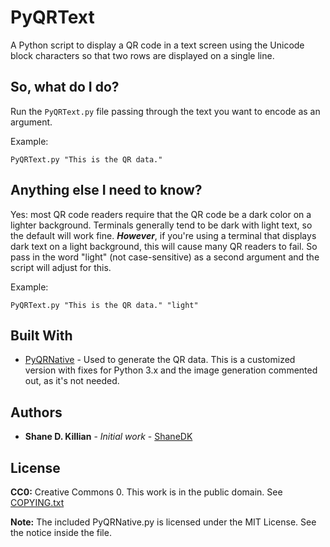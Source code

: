 # PyQRText

A Python script to display a QR code in a text screen using the Unicode block characters so that two rows are displayed on a single line.

## So, what do I do?

Run the `PyQRText.py` file passing through the text you want to encode as an argument.

Example:

```
PyQRText.py "This is the QR data."
```

## Anything else I need to know?

Yes: most QR code readers require that the QR code be a dark color on a lighter background. Terminals generally tend to be dark with light text, so the default will work fine. ***However***, if you're using a terminal that displays dark text on a light background, this will cause many QR readers to fail. So pass in the word "light" (not case-sensitive) as a second argument and the script will adjust for this.

Example:

```
PyQRText.py "This is the QR data." "light"
```

## Built With

* [PyQRNative](https://code.google.com/archive/p/pyqrnative/) - Used to generate the QR data. This is a customized version with fixes for Python 3.x and the image generation commented out, as it's not needed. 

## Authors

* **Shane D. Killian** - *Initial work* - [ShaneDK](https://github.com/shanedk)

## License

**CC0:** Creative Commons 0. This work is in the public domain. See [COPYING.txt](COPYING.tct)

**Note:** The included PyQRNative.py is licensed under the MIT License. See the notice inside the file.